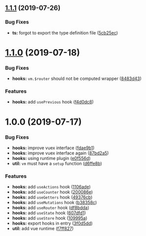 ## [1.1.1](https://github.com/u3u/vue-hooks/compare/v1.1.0...v1.1.1) (2019-07-26)


### Bug Fixes

* **ts:** forgot to export the type definition file ([5cb25ec](https://github.com/u3u/vue-hooks/commit/5cb25ec))

# [1.1.0](https://github.com/u3u/vue-hooks/compare/v1.0.0...v1.1.0) (2019-07-18)


### Bug Fixes

* **hooks:** `vm.$router` should not be computed wrapper ([8483d43](https://github.com/u3u/vue-hooks/commit/8483d43))


### Features

* **hooks:** add `usePrevious` hook ([f4d0dc8](https://github.com/u3u/vue-hooks/commit/f4d0dc8))

# 1.0.0 (2019-07-17)


### Bug Fixes

* **hooks:** improve vuex interface ([fdae9b1](https://github.com/u3u/vue-hooks/commit/fdae9b1))
* **hooks:** improve vuex interface again ([87bd2a5](https://github.com/u3u/vue-hooks/commit/87bd2a5))
* **hooks:** using runtime plugin ([e0f556d](https://github.com/u3u/vue-hooks/commit/e0f556d))
* **util:** `vm` must have a `setup` function ([d6ffe8b](https://github.com/u3u/vue-hooks/commit/d6ffe8b))


### Features

* **hooks:** add `useActions` hook ([1106ade](https://github.com/u3u/vue-hooks/commit/1106ade))
* **hooks:** add `useCounter` hook ([200086e](https://github.com/u3u/vue-hooks/commit/200086e))
* **hooks:** add `useGetters` hook ([49376cb](https://github.com/u3u/vue-hooks/commit/49376cb))
* **hooks:** add `useMutations` hook ([b38358c](https://github.com/u3u/vue-hooks/commit/b38358c))
* **hooks:** add `useRouter` hook ([df8bdda](https://github.com/u3u/vue-hooks/commit/df8bdda))
* **hooks:** add `useState` hook ([607dfd1](https://github.com/u3u/vue-hooks/commit/607dfd1))
* **hooks:** add `useStore` hook ([109995a](https://github.com/u3u/vue-hooks/commit/109995a))
* **hooks:** export hooks in entry ([3f0d5dd](https://github.com/u3u/vue-hooks/commit/3f0d5dd))
* **util:** add vue runtime ([f7ff827](https://github.com/u3u/vue-hooks/commit/f7ff827))
